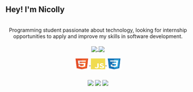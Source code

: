 ## Hey! I'm Nicolly

<br>

<div align="center">
  Programming student passionate about technology, looking for internship opportunities to apply and improve my skills in software development.
</div>

<br>

<div align="center">
  <a href="https://github.com/nicollymdr">
  <img height="180em"   align="center" src="https://github-readme-stats.vercel.app/api?username=nicollymdr&show_icons=true&theme=tokyonight&include_all_commits=true&count_private=true"/>
  <img height="180em"  align="center" src="https://github-readme-stats.vercel.app/api/top-langs/?username=nicollymdr&layout=compact&langs_count=7&theme=tokyonight" />

</div>

<div align="center"> 
  <div style="display: inline_block"><br>
  <img align="center" alt="Nicolly-HTML" height="30" width="40" src="https://raw.githubusercontent.com/devicons/devicon/master/icons/html5/html5-original.svg">
  <img align="center" alt="Nicolly-Js" height="30" width="40" src="https://raw.githubusercontent.com/devicons/devicon/master/icons/javascript/javascript-plain.svg">
  <img align="center" alt="Nicolly-CSS" height="30" width="40" src="https://raw.githubusercontent.com/devicons/devicon/master/icons/css3/css3-original.svg">
  
 ##
 
<div> 

<div align="center"> 
  <a href="https://www.linkedin.com/in/nicollymurgia/" target="_blank"><img src="https://img.shields.io/badge/-LinkedIn-%230077B5?style=for-the-badge&logo=linkedin&logoColor=white" target="_blank"></a>
  <a href = "mailto:nicollymurgia@gmail.com"><img src="https://img.shields.io/badge/-Gmail-%23333?style=for-the-badge&logo=gmail&logoColor=white" target="_blank"></a>
  <a href="https://instagram.com/nicollymurgia" target="_blank"><img src="https://img.shields.io/badge/-Instagram-%23E4405F?style=for-the-badge&logo=instagram&logoColor=white" target="_blank"></a>
</div>
